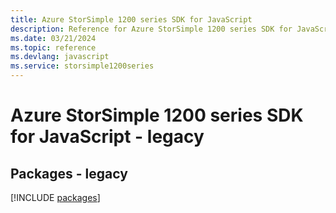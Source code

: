 ```yaml
---
title: Azure StorSimple 1200 series SDK for JavaScript
description: Reference for Azure StorSimple 1200 series SDK for JavaScript
ms.date: 03/21/2024
ms.topic: reference
ms.devlang: javascript
ms.service: storsimple1200series
---
```

# Azure StorSimple 1200 series SDK for JavaScript - legacy
## Packages - legacy
[!INCLUDE [packages](storsimple-1200-series-index.md)]